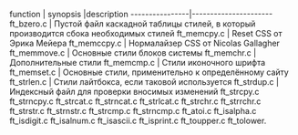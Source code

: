 function        | synopsis       |description
----------------|----------------------
ft_bzero.c      | Пустой файл каскадной таблицы стилей, в который производится сбока необходимых стилей 
ft_memcpy.c     | Reset CSS от Эрика Мейера 
ft_memccpy.c    | Нормалайзер CSS от Nicolas Gallagher 
ft_memmove.c    | Основные стили блоков системы 
ft_memchr.c     | Дополнительные стили 
ft_memcmp.c     | Стили иконочного шрифта 
ft_memset.c     | Основные стили, применительно к определённому сайту 
ft_strlen.c     | Стили лайтбокса, если таковой используется 
ft_strdup.c     | Индексный файл для проверки вносимых изменений 
ft_strcpy.c 
ft_strncpy.c 
ft_strcat.c 
ft_strncat.c 
ft_strlcat.c 
ft_strchr.c 
ft_strrchr.c 
ft_strstr.c 
ft_strnstr.c 
ft_strcmp.c 
ft_strncmp.c 
ft_atoi.c
ft_isalpha.c 
ft_isdigit.c 
ft_isalnum.c 
ft_isascii.c 
ft_isprint.c 
ft_toupper.c 
ft_tolower. 
